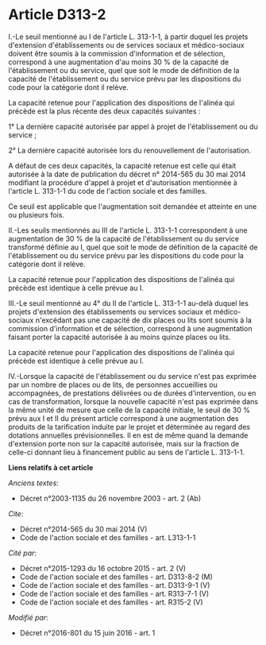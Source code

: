 # Article D313-2

I.-Le seuil mentionné au I de l'article L. 313-1-1, à partir duquel les projets d'extension d'établissements ou de services
sociaux et médico-sociaux doivent être soumis à la commission d'information et de sélection, correspond à une augmentation
d'au moins 30 % de la capacité de l'établissement ou du service, quel que soit le mode de définition de la capacité de
l'établissement ou du service prévu par les dispositions du code pour la catégorie dont il relève. 

La capacité retenue pour l'application des dispositions de l'alinéa qui précède est la plus récente des deux capacités
suivantes : 

1° La dernière capacité autorisée par appel à projet de l'établissement ou du service ; 

2° La dernière capacité autorisée lors du renouvellement de l'autorisation. 

A défaut de ces deux capacités, la capacité retenue est celle qui était autorisée à la date de publication du décret n°
2014-565 du 30 mai 2014 modifiant la procédure d'appel à projet et d'autorisation mentionnée à l'article L. 313-1-1 du code
de l'action sociale et des familles. 

Ce seuil est applicable que l'augmentation soit demandée et atteinte en une ou plusieurs fois. 

II.-Les seuils mentionnés au III de l'article L. 313-1-1 correspondent à une augmentation de 30 % de la capacité de
l'établissement ou du service transformé définie au I, quel que soit le mode de définition de la capacité de l'établissement
ou du service prévu par les dispositions du code pour la catégorie dont il relève. 

La capacité retenue pour l'application des dispositions de l'alinéa qui précède est identique à celle prévue au I. 

III.-Le seuil mentionné au 4° du II de l'article L. 313-1-1 au-delà duquel les projets d'extension des établissements ou
services sociaux et médico-sociaux n'excédant pas une capacité de dix places ou lits sont soumis à la commission
d'information et de sélection, correspond à une augmentation faisant porter la capacité autorisée à au moins quinze places ou
lits. 

La capacité retenue pour l'application des dispositions de l'alinéa qui précède est identique à celle prévue au I. 

IV.-Lorsque la capacité de l'établissement ou du service n'est pas exprimée par un nombre de places ou de lits, de personnes
accueillies ou accompagnées, de prestations délivrées ou de durées d'intervention, ou en cas de transformation, lorsque la
nouvelle capacité n'est pas exprimée dans la même unité de mesure que celle de la capacité initiale, le seuil de 30 % prévu
aux I et II du présent article correspond à une augmentation des produits de la tarification induite par le projet et
déterminée au regard des dotations annuelles prévisionnelles. Il en est de même quand la demande d'extension porte non sur la
capacité autorisée, mais sur la fraction de celle-ci donnant lieu à financement public au sens de l'article L. 313-1-1.

**Liens relatifs à cet article**

_Anciens textes_:

  - Décret n°2003-1135 du 26 novembre 2003 - art. 2 (Ab)

_Cite_:

  - Décret n°2014-565 du 30 mai 2014 (V)
  - Code de l'action sociale et des familles - art. L313-1-1

_Cité par_:

  - Décret n°2015-1293 du 16 octobre 2015 - art. 2 (V)
  - Code de l'action sociale et des familles - art. D313-8-2 (M)
  - Code de l'action sociale et des familles - art. D313-9-1 (V)
  - Code de l'action sociale et des familles - art. R313-7-1 (V)
  - Code de l'action sociale et des familles - art. R315-2 (V)

_Modifié par_:

  - Décret n°2016-801 du 15 juin 2016 - art. 1
